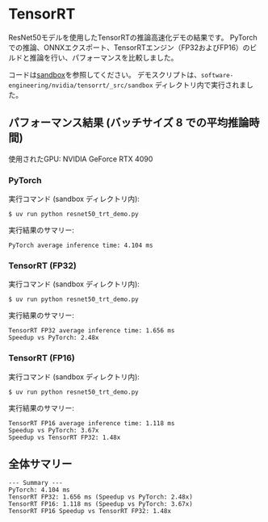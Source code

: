 # TensorRT

ResNet50モデルを使用したTensorRTの推論高速化デモの結果です。
PyTorchでの推論、ONNXエクスポート、TensorRTエンジン（FP32およびFP16）のビルドと推論を行い、パフォーマンスを比較しました。

コードは[sandbox](./_src/sandbox/resnet50_trt_demo.py)を参照してください。
デモスクリプトは、`software-engineering/nvidia/tensorrt/_src/sandbox` ディレクトリ内で実行されました。

## パフォーマンス結果 (バッチサイズ 8 での平均推論時間)

使用されたGPU: NVIDIA GeForce RTX 4090

### PyTorch

実行コマンド (sandbox ディレクトリ内):
```console
$ uv run python resnet50_trt_demo.py
```
実行結果のサマリー:
```
PyTorch average inference time: 4.104 ms
```

### TensorRT (FP32)

実行コマンド (sandbox ディレクトリ内):
```console
$ uv run python resnet50_trt_demo.py 
```
実行結果のサマリー:
```
TensorRT FP32 average inference time: 1.656 ms
Speedup vs PyTorch: 2.48x
```

### TensorRT (FP16)

実行コマンド (sandbox ディレクトリ内):
```console
$ uv run python resnet50_trt_demo.py
```
実行結果のサマリー:
```
TensorRT FP16 average inference time: 1.118 ms
Speedup vs PyTorch: 3.67x
Speedup vs TensorRT FP32: 1.48x
```

## 全体サマリー

```
--- Summary ---
PyTorch: 4.104 ms
TensorRT FP32: 1.656 ms (Speedup vs PyTorch: 2.48x)
TensorRT FP16: 1.118 ms (Speedup vs PyTorch: 3.67x)
TensorRT FP16 Speedup vs TensorRT FP32: 1.48x
```
